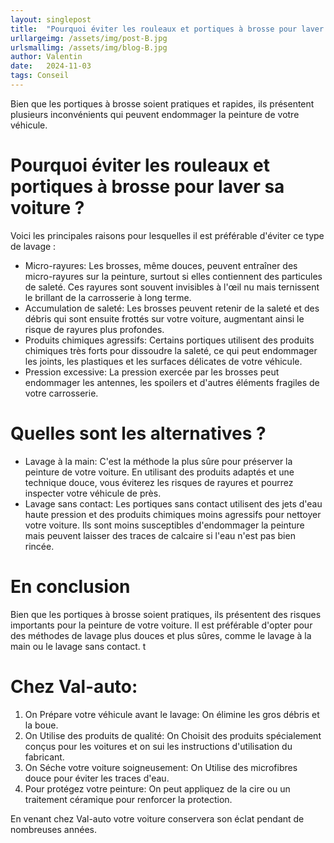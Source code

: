 ```yaml
---
layout: singlepost
title:  "Pourquoi éviter les rouleaux et portiques à brosse pour laver sa voiture ?"
urllargeimg: /assets/img/post-B.jpg
urlsmallimg: /assets/img/blog-B.jpg
author: Valentin
date:   2024-11-03
tags: Conseil
---
```


Bien que les portiques à brosse soient pratiques et rapides, ils présentent plusieurs inconvénients qui peuvent endommager la peinture de votre véhicule. 

# Pourquoi éviter les rouleaux et portiques à brosse pour laver sa voiture ?

Voici les principales raisons pour lesquelles il est préférable d'éviter ce type de lavage :
* Micro-rayures: Les brosses, même douces, peuvent entraîner des micro-rayures sur la peinture, surtout si elles contiennent des particules de saleté. Ces rayures sont souvent invisibles à l'œil nu mais ternissent le brillant de la carrosserie à long terme.
* Accumulation de saleté: Les brosses peuvent retenir de la saleté et des débris qui sont ensuite frottés sur votre voiture, augmentant ainsi le risque de rayures plus profondes.
* Produits chimiques agressifs: Certains portiques utilisent des produits chimiques très forts pour dissoudre la saleté, ce qui peut endommager les joints, les plastiques et les surfaces délicates de votre véhicule.
* Pression excessive: La pression exercée par les brosses peut endommager les antennes, les spoilers et d'autres éléments fragiles de votre carrosserie.


# Quelles sont les alternatives ?

* Lavage à la main: C'est la méthode la plus sûre pour préserver la peinture de votre voiture. En utilisant des produits adaptés et une technique douce, vous éviterez les risques de rayures et pourrez inspecter votre véhicule de près.
* Lavage sans contact: Les portiques sans contact utilisent des jets d'eau haute pression et des produits chimiques moins agressifs pour nettoyer votre voiture. Ils sont moins susceptibles d'endommager la peinture mais peuvent laisser des traces de calcaire si l'eau n'est pas bien rincée.

# En conclusion

Bien que les portiques à brosse soient pratiques, ils présentent des risques importants pour la peinture de votre voiture. Il est préférable d'opter pour des méthodes de lavage plus douces et plus sûres, comme le lavage à la main ou le lavage sans contact.
t
# Chez Val-auto:

1. On Prépare votre véhicule avant le lavage: On élimine les gros débris et la boue.
2. On Utilise des produits de qualité: On Choisit des produits spécialement conçus pour les voitures et on sui les instructions d'utilisation du fabricant.
3. On Séche votre voiture soigneusement: On Utilise des microfibres douce pour éviter les traces d'eau.
4. Pour protégez votre peinture: On peut appliquez de la cire ou un traitement céramique pour renforcer la protection.

En venant chez Val-auto votre voiture conservera son éclat pendant de nombreuses années.
